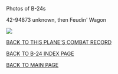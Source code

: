 
Photos of B-24s






 




42-94873 unknown, then Feudin' Wagon  

![](42-94873.jpg)  
  

[BACK TO THIS PLANE'S COMBAT RECORD](../b24s/42-94873.md)  

[BACK TO B-24 INDEX PAGE](../000b24s.md)  

[BACK TO MAIN PAGE](../index.md)


